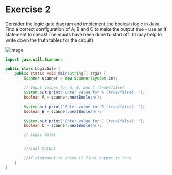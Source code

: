 # Exercise 2 
Consider the logic gate diagram and implement the boolean logic in Java. Find a correct configuration of A, B and C to make the output true -  use an if statement to check! The inputs have been done to start off.
(It may help to write down the truth tables for the circuit)



![image](https://github.com/user-attachments/assets/e8fdfb89-8e67-4b9d-bc01-a0d9e0a4dcb0)





```java 
import java.util.Scanner;

public class LogicGate {
    public static void main(String[] args) {
        Scanner scanner = new Scanner(System.in);
        
        // Input values for A, B, and C (true/false)
        System.out.print("Enter value for A (true/false): ");
        boolean A = scanner.nextBoolean();
        
        System.out.print("Enter value for B (true/false): ");
        boolean B = scanner.nextBoolean();

        System.out.print("Enter value for C (true/false): ");
        boolean C = scanner.nextBoolean();

        // Logic Gates


        //Final Output

        //if statement to check if final output is true
    }
}
```

